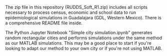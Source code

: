 The zip file in this repository (RUDDS_Soft_R1.zip) includes all scripts necessary to process census, economic and school data to run epidemiological simulations in Guadalajara (GDL, Western Mexico). There is a comprehensive README file inside. 

The Python Jupyter Notebook "Simple city simulation.ipynb" generates random rectangular cities and performs simulations under the same method as our MATLAB simulations. This may be a good place to start if you're looking to adapt our method to your own city or if you're not using MATLAB.
